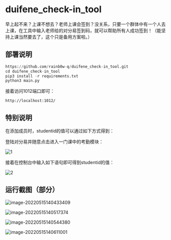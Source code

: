 # duifene_check-in_tool

早上起不来？上课不想去？老师上课会签到？没关系，只要一个群体中有一个人去上课，在工具中输入老师给的对分易签到码，就可以帮助所有人成功签到！（能坚持上课当然要去了，这个只是备用方案啦。）

## 部署说明

```python
https://github.com/rainb0w-q/duifene_check-in_tool.git
cd duifene_check-in_tool
pip3 install -r requirements.txt
python3 main.py
```

接着访问1012端口即可：

```
http://localhost:1012/
```

## 特别说明

在添加成员时，studentid的值可以通过如下方式得到：

登陆对分易并随意点击进入一门课中的考勤模块：

![1](D:\duifene_Group_check-in_tool\images\1.jpg)

接着在控制台中输入如下语句即可得到studentid的值：

![2](D:\duifene_Group_check-in_tool\images\2.jpg)

## 运行截图（部分）

![image-20220515140433409](D:\duifene_Group_check-in_tool\images\3.png)

![image-20220515140517374](D:\duifene_Group_check-in_tool\images\4.png)

![image-20220515140544380](D:\duifene_Group_check-in_tool\images\5.png)

![image-20220515140611001](D:\duifene_Group_check-in_tool\images\6.png)